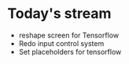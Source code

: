 Today's stream
==============

- reshape screen for Tensorflow
- Redo input control system
- Set placeholders for tensorflow